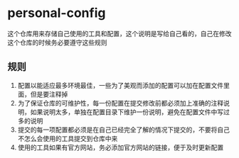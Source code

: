# personal-config

这个仓库用来存储自己使用的工具和配置，这个说明是写给自己看的，自己在修改这个仓库的时候务必要遵守这些规则


## 规则

1. 配置以能适应最多环境最佳，一些为了美观而添加的配置可以加在配置文件里面，但是要注释掉
2. 为了保证仓库的可维护性，每一份配置在提交修改前都必须加上准确的注释说明，如果说明太多，单独在配置目录下维护一份说明，避免在配置文件中写过多的说明
3. 提交的每一项配置都必须是在自己已经完全了解的情况下提交的，不要将自己不怎么会使用的工具提交到仓库中来
4. 使用的工具如果有官方网站，务必添加官方网站的链接，便于及时更新配置


